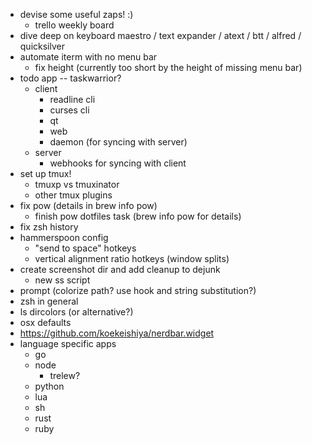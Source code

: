 - devise some useful zaps! :)
  - trello weekly board
- dive deep on keyboard maestro / text expander / atext / btt / alfred / quicksilver
- automate iterm with no menu bar
  - fix height (currently too short by the height of missing menu bar)
- todo app -- taskwarrior?
  - client
    - readline cli
    - curses cli
    - qt
    - web
    - daemon (for syncing with server)
  - server
    - webhooks for syncing with client
- set up tmux!
  - tmuxp vs tmuxinator
  - other tmux plugins
- fix pow (details in brew info pow)
  - finish pow dotfiles task (brew info pow for details)
- fix zsh history
- hammerspoon config
  - "send to space" hotkeys
  - vertical alignment ratio hotkeys (window splits)
- create screenshot dir and add cleanup to dejunk
  - new ss script
- prompt (colorize path? use hook and string substitution?)
- zsh in general
- ls dircolors (or alternative?)
- osx defaults
- https://github.com/koekeishiya/nerdbar.widget
- language specific apps
  - go
  - node
    - trelew?
  - python
  - lua
  - sh
  - rust
  - ruby
